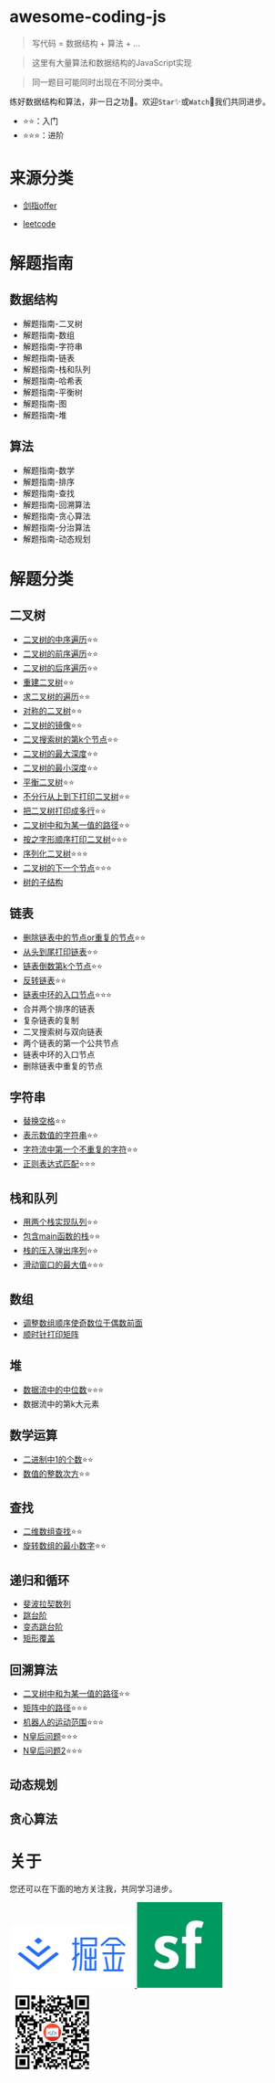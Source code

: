 # awesome-coding-js

> 写代码 = 数据结构 + 算法 + ...

> 这里有大量算法和数据结构的JavaScript实现

> 同一题目可能同时出现在不同分类中。

练好数据结构和算法，非一日之功💪。欢迎`Star`✨或`Watch`👀我们共同进步。

- ⭐⭐：入门
- ⭐⭐⭐：进阶

# 来源分类

- [剑指offer](/剑指offer)

- [leetcode](/leetcode)

# 解题指南

## 数据结构

- 解题指南-二叉树
- 解题指南-数组
- 解题指南-字符串
- 解题指南-链表
- 解题指南-栈和队列
- 解题指南-哈希表
- 解题指南-平衡树
- 解题指南-图
- 解题指南-堆

## 算法

- 解题指南-数学
- 解题指南-排序
- 解题指南-查找
- 解题指南-回溯算法
- 解题指南-贪心算法
- 解题指南-分治算法
- 解题指南-动态规划

# 解题分类

## 二叉树

- [二叉树的中序遍历](/数据结构分类/二叉树/二叉树的中序遍历.md)⭐⭐
- [二叉树的前序遍历](/数据结构分类/二叉树/二叉树的前序遍历.md)⭐⭐
- [二叉树的后序遍历](/数据结构分类/二叉树/二叉树的后序遍历.md)⭐⭐
- [重建二叉树](/数据结构分类/二叉树/重建二叉树.md)⭐⭐
- [求二叉树的遍历](/数据结构分类/二叉树/重建二叉树.md/#求二叉树的遍历)⭐⭐
- [对称的二叉树](/数据结构分类/二叉树/对称的二叉树.md)⭐⭐
- [二叉树的镜像](/数据结构分类/二叉树/二叉树的镜像.md)⭐⭐
- [二叉搜索树的第k个节点](/数据结构分类/二叉树/二叉搜索树的第k个节点.md)⭐⭐
- [二叉树的最大深度](/数据结构分类/二叉树/二叉树的最大深度.md)⭐⭐
- [二叉树的最小深度](/数据结构分类/二叉树/二叉树的最小深度.md)⭐⭐
- [平衡二叉树](/数据结构分类/二叉树/平衡二叉树)⭐⭐
- [不分行从上到下打印二叉树](/数据结构分类/二叉树/从上到下打印二叉树.md/#题目1-不分行从上到下打印)⭐⭐
- [把二叉树打印成多行](/数据结构分类/二叉树/从上到下打印二叉树.md/#题目2-把二叉树打印成多行)⭐⭐
- [二叉树中和为某一值的路径](/数据结构分类/二叉树/二叉树中和为某一值的路径.md)⭐⭐
- [按之字形顺序打印二叉树](/数据结构分类/二叉树/从上到下打印二叉树.md/#题目3-按之字形顺序打印二叉树)⭐⭐⭐
- [序列化二叉树](/数据结构分类/二叉树/序列化二叉树.md)⭐⭐⭐
- [二叉树的下一个节点](/数据结构分类/二叉树/二叉树的下一个节点.md)⭐⭐⭐
- [树的子结构](/数据结构分类/二叉树/树的子结构.md)

## 链表

- [删除链表中的节点or重复的节点](/数据结构分类/链表/删除链表中的节点or重复的节点.md)⭐⭐
- [从头到尾打印链表](/数据结构分类/链表/从头到尾打印链表.md)⭐⭐
- [链表倒数第k个节点](/数据结构分类/链表/链表倒数第k个节点.md)⭐⭐
- [反转链表](/数据结构分类/链表/反转链表.md)⭐⭐
- [链表中环的入口节点](/数据结构分类/链表/链表中环的入口节点.md)⭐⭐⭐
- 合并两个排序的链表
- 复杂链表的复制
- 二叉搜索树与双向链表
- 两个链表的第一个公共节点
- 链表中环的入口节点
- 删除链表中重复的节点

## 字符串

- [替换空格](/数据结构分类/字符串/替换空格.md)⭐⭐
- [表示数值的字符串](/数据结构分类/字符串/表示数值的字符串.md)⭐⭐
- [字符流中第一个不重复的字符](/数据结构分类/字符串/字符流中第一个不重复的字符.md)⭐⭐
- [正则表达式匹配](/数据结构分类/字符串/正则表达式匹配.md)⭐⭐⭐

## 栈和队列

- [用两个栈实现队列](/数据结构分类/栈和队列/用两个栈实现队列.md)⭐⭐
- [包含main函数的栈](/数据结构分类/栈和队列/包含main函数的栈.md)⭐⭐
- [栈的压入弹出序列](/数据结构分类/栈和队列/栈的压入弹出序列.md)⭐⭐
- [滑动窗口的最大值](/数据结构分类/栈和队列/滑动窗口的最大值.md)⭐⭐⭐

## 数组

- [调整数组顺序使奇数位于偶数前面](/数据结构分类/数组/调整数组顺序使奇数位于偶数前面.md) 
- [顺时针打印矩阵](/数据结构分类/数组/顺时针打印矩阵.md) 

## 堆

- [数据流中的中位数](/数据结构分类/堆/数据流中的中位数.md)⭐⭐⭐
- 数据流中的第k大元素


## 数学运算

- [二进制中1的个数](/算法分类/数学运算/二进制中1的个数.md)⭐⭐
- [数值的整数次方](/算法分类/数学运算/数值的整数次方.md)⭐⭐


## 查找

- [二维数组查找](/算法分类/查找/二维数组查找.md)⭐⭐
- [旋转数组的最小数字](/算法分类/查找/旋转数组的最小数字.md)⭐⭐

## 递归和循环

- [斐波拉契数列](/算法分类/递归和循环/斐波拉契数列.md)
- [跳台阶](/算法分类/递归和循环/跳台阶.md)
- [变态跳台阶](/算法分类/递归和循环/变态跳台阶.md)
- [矩形覆盖](/算法分类/递归和循环/矩形覆盖.md)

## 回溯算法

- [二叉树中和为某一值的路径](/算法分类/二叉树/二叉树中和为某一值的路径.md)⭐⭐
- [矩阵中的路径](/算法分类/回溯算法/矩阵中的路径.md)⭐⭐⭐
- [机器人的运动范围](/算法分类/回溯算法/机器人的运动范围.md)⭐⭐⭐
- [N皇后问题](/算法分类/回溯算法/N皇后问题)⭐⭐⭐
- [N皇后问题2](/算法分类/回溯算法/N皇后问题2)⭐⭐⭐

## 动态规划

## 贪心算法


# 关于

您还可以在下面的地方关注我，共同学习进步。


<a href="https://juejin.im/user/5bea27965188250edf4ad8b7" >
  <img src="./dist/img/juejin.png"  width="220px" height="110px" /> 
</a>

<a href="https://segmentfault.com/u/conardli" class="item" >
  <img src="./dist/img/segmentfault.jpg" width="150px" height="150px" />
</a>

<a href="https://mp.weixin.qq.com/s/dYZEHTgqvxGV7mL99JuxRQ" class="item" >
  <img src="./dist/img/gongzhonghao.png" width="150"  height="150" />
</a>
